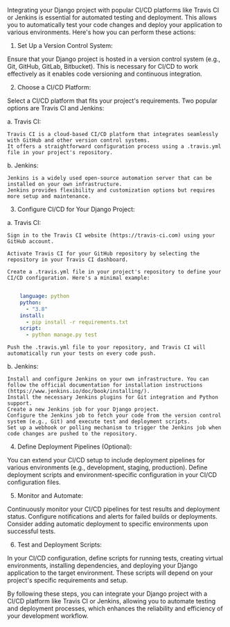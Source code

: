Integrating your Django project with popular CI/CD platforms like Travis CI or Jenkins is essential for automated testing and deployment. This allows you to automatically test your code changes and deploy your application to various environments. Here's how you can perform these actions:

1. Set Up a Version Control System:

Ensure that your Django project is hosted in a version control system (e.g., Git, GitHub, GitLab, Bitbucket). This is necessary for CI/CD to work effectively as it enables code versioning and continuous integration.

2. Choose a CI/CD Platform:

Select a CI/CD platform that fits your project's requirements. Two popular options are Travis CI and Jenkins:

a. Travis CI:

    Travis CI is a cloud-based CI/CD platform that integrates seamlessly with GitHub and other version control systems.
    It offers a straightforward configuration process using a .travis.yml file in your project's repository.

b. Jenkins:

    Jenkins is a widely used open-source automation server that can be installed on your own infrastructure.
    Jenkins provides flexibility and customization options but requires more setup and maintenance.

3. Configure CI/CD for Your Django Project:

a. Travis CI:

    Sign in to the Travis CI website (https://travis-ci.com) using your GitHub account.

    Activate Travis CI for your GitHub repository by selecting the repository in your Travis CI dashboard.

    Create a .travis.yml file in your project's repository to define your CI/CD configuration. Here's a minimal example:

```yaml

    language: python
    python:
      - "3.8"
    install:
      - pip install -r requirements.txt
    script:
      - python manage.py test
```

    Push the .travis.yml file to your repository, and Travis CI will automatically run your tests on every code push.


b. Jenkins:

    Install and configure Jenkins on your own infrastructure. You can follow the official documentation for installation instructions (https://www.jenkins.io/doc/book/installing/).
    Install the necessary Jenkins plugins for Git integration and Python support.
    Create a new Jenkins job for your Django project.
    Configure the Jenkins job to fetch your code from the version control system (e.g., Git) and execute test and deployment scripts.
    Set up a webhook or polling mechanism to trigger the Jenkins job when code changes are pushed to the repository.

4. Define Deployment Pipelines (Optional):

You can extend your CI/CD setup to include deployment pipelines for various environments (e.g., development, staging, production). Define deployment scripts and environment-specific configuration in your CI/CD configuration files.

5. Monitor and Automate:

Continuously monitor your CI/CD pipelines for test results and deployment status. Configure notifications and alerts for failed builds or deployments. Consider adding automatic deployment to specific environments upon successful tests.

6. Test and Deployment Scripts:

In your CI/CD configuration, define scripts for running tests, creating virtual environments, installing dependencies, and deploying your Django application to the target environment. These scripts will depend on your project's specific requirements and setup.

By following these steps, you can integrate your Django project with a CI/CD platform like Travis CI or Jenkins, allowing you to automate testing and deployment processes, which enhances the reliability and efficiency of your development workflow.